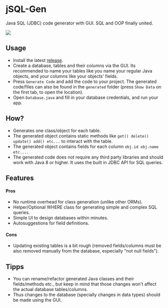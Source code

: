 # jSQL-Gen
Java SQL (JDBC) code generator with GUI. SQL and OOP finally united.

![](https://preview.redd.it/d4cc3ja872691.png?width=1154&format=png&auto=webp&s=9b0ecaecaf6087a4d4b9ecb065da587e782d62f5)

## Usage
- Install the latest [release](https://github.com/Osiris-Team/jSQL-Gen/releases/tag/latest).
- Create a database, tables and their columns via the GUI. Its recommended to name your tables like you name your regular
Java objects, and your columns like your objects' fields.
- Press `Generate Code` and add the code to your project.
The generated code/files can also be found in the `generated` folder (press `Show Data` on the first tab, to open the location).
- Open `Database.java` and fill in your database credentials, and run your app.

## How?
- Generates one class/object for each table.
- The generated object contains static methods like `get() delete() update() add() etc...` to interact with the table.
- The generated object contains fields for each column `obj.id obj.name etc...`.
- The generated code does not require any third party libraries and should work with Java 8 or higher. It uses the built in JDBC API for SQL queries.

## Features

#### Pros
- No runtime overhead for class generation (unlike other ORMs).
- Helper/Optional WHERE class for generating simple and complex SQL queries.
- Simple UI to design databases within minutes.
- Autosuggestions for field definitions.

#### Cons
- Updating existing tables is a bit rough (removed fields/columns must be also removed manually from the database, especially "not null fields").

## Tipps
- You can rename/refactor generated Java classes and their fields/methods etc., but keep
in mind that those changes won't affect the actual database tables/columns.
- Thus changes to the database (specially changes in data types) should be made using the GUI.
